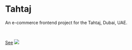 # Tahtaj

An e-commerce frontend project for the Tahtaj, Dubai, UAE.

[See](https://sazzad-anwar.github.io/tahtaj)
<img style="margin-top:2rem" src="./index.png" />
